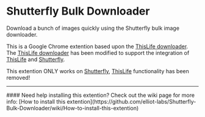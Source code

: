 # Shutterfly Bulk Downloader
Download a bunch of images quickly using the Shutterfly bulk image downloader.

This is a Google Chrome extention based upon the [ThisLife downloader](https://chrome.google.com/webstore/detail/thislife-selected-photo-d/jenhhgibbjngpjlcmdlofffjeiplllad). The [ThisLife downloader](https://chrome.google.com/webstore/detail/thislife-selected-photo-d/jenhhgibbjngpjlcmdlofffjeiplllad) has been modified to support the integration of [ThisLife](https://www.thislife.com/) and [Shutterfly](https://www.shutterfly.com/).

This extention ONLY works on [Shutterfly](https://www.shutterfly.com/), [ThisLife](https://www.thislife.com/) functionality has been removed!
<hr />
#### Need help installing this extention?
Check out the wiki page for more info:
[How to install this extention](https://github.com/elliot-labs/Shutterfly-Bulk-Downloader/wiki/How-to-install-this-extention)

